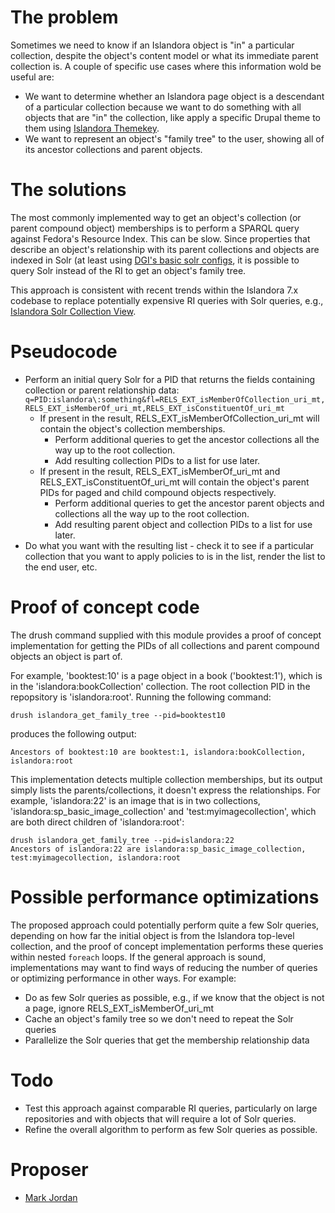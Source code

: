 # The problem

Sometimes we need to know if an Islandora object is "in" a particular collection, despite the object's content model or what its immediate parent collection is. A couple of specific use cases where this information wold be useful are:
* We want to determine whether an Islandora page object is a descendant of a particular collection because we want to do something with all objects that are "in" the collection, like apply a specific Drupal theme to them using [Islandora Themekey](https://github.com/mjordan/islandora_themekey).
* We want to represent an object's "family tree" to the user, showing all of its ancestor collections and parent objects.

# The solutions

The most commonly implemented way to get an object's collection (or parent compound object) memberships is to perform a SPARQL query against Fedora's Resource Index. This can be slow. Since properties that describe an object's relationship with its parent collections and objects are indexed in Solr (at least using [DGI's basic solr configs](https://github.com/discoverygarden/basic-solr-config), it is possible to query Solr instead of the RI to get an object's family tree.

This approach is consistent with recent trends within the Islandora 7.x codebase to replace potentially expensive RI queries with Solr queries, e.g., [Islandora Solr Collection View](https://github.com/Islandora-Labs/islandora_solr_collection_view).

# Pseudocode

* Perform an initial query Solr for a PID that returns the fields containing collection or parent relationship data: `q=PID:islandora\:something&fl=RELS_EXT_isMemberOfCollection_uri_mt,RELS_EXT_isMemberOf_uri_mt,RELS_EXT_isConstituentOf_uri_mt`
  * If present in the result, RELS_EXT_isMemberOfCollection_uri_mt will contain the object's collection memberships.
    * Perform additional queries to get the ancestor collections all the way up to the root collection.
    * Add resulting collection PIDs to a list for use later.
  * If present in the result, RELS_EXT_isMemberOf_uri_mt and RELS_EXT_isConstituentOf_uri_mt will contain the object's parent PIDs for paged and child compound objects respectively.
    * Perform additional queries to get the ancestor parent objects and collections all the way up to the root collection.
    * Add resulting parent object and collection PIDs to a list for use later.
* Do what you want with the resulting list - check it to see if a particular collection that you want to apply policies to is in the list, render the list to the end user, etc.

# Proof of concept code

The drush command supplied with this module provides a proof of concept implementation for getting the PIDs of all collections and parent compound objects an object is part of. 

For example, 'booktest:10' is a page object in a book ('booktest:1'), which is in the 'islandora:bookCollection' collection. The root collection PID in the repopsitory is 'islandora:root'. Running the following command:

```
drush islandora_get_family_tree --pid=booktest10
```

produces the following output:

```
Ancestors of booktest:10 are booktest:1, islandora:bookCollection, islandora:root
```

This implementation detects multiple collection memberships, but its output simply lists the parents/collections, it doesn't express the relationships. For example, 'islandora:22' is an image that is in two collections, 'islandora:sp_basic_image_collection' and 'test:myimagecollection', which are both direct children of 'islandora:root':

```
drush islandora_get_family_tree --pid=islandora:22
Ancestors of islandora:22 are islandora:sp_basic_image_collection, test:myimagecollection, islandora:root
```

# Possible performance optimizations

The proposed approach could potentially perform quite a few Solr queries, depending on how far the initial object is from the Islandora top-level collection, and the proof of concept implementation performs these queries within nested `foreach` loops. If the general approach is sound, implementations may want to find ways of reducing the number of queries or optimizing performance in other ways. For example:

* Do as few Solr queries as possible, e.g., if we know that the object is not a page, ignore RELS_EXT_isMemberOf_uri_mt
* Cache an object's family tree so we don't need to repeat the Solr queries
* Parallelize the Solr queries that get the membership relationship data

# Todo

* Test this approach against comparable RI queries, particularly on large repositories and with objects that will require a lot of Solr queries.
* Refine the overall algorithm to perform as few Solr queries as possible.

# Proposer

* [Mark Jordan](https://github.com/mjordan)
